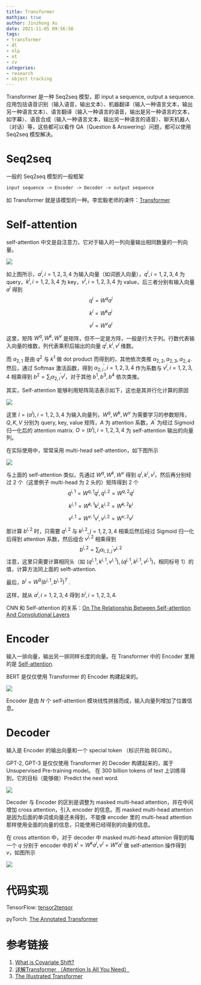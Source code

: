 ```yaml
---
title: Transformer
mathjax: true
author: Jinzhong Xu
date: 2021-11-05 09:56:58
tags:
- transformer
- dl
- nlp
- ot
- cv
categories:
- research
- object tracking
---
```


Transformer 是一种 Seq2seq 模型，即 input a sequence, output a sequence. 应用包括语音识别（输入语音，输出文本）、机器翻译（输入一种语言文本，输出另一种语言文本）、语言翻译（输入一种语言的语音，输出是另一种语言的文本，如字幕）、语音合成（输入一种语言文本，输出另一种语言的语音）、聊天机器人（对话）等，这些都可以看作 QA（Question & Answering）问题，都可以使用 Seq2seq 模型解决。

<!--more-->

# Seq2seq

一般的 Seq2seq 模型的一般框架

```markdown
input sequence -> Encoder -> Decoder -> output sequence
```

如 Transformer 就是该模型的一种。李宏毅老师的课件：[Transformer](https://speech.ee.ntu.edu.tw/~hylee/ml/ml2021-course-data/seq2seq_v9.pdf)

# Self-attention

self-attention 中文是自注意力，它对于输入的一列向量输出相同数量的一列向量。

![](https://raw.githubusercontent.com/xujinzh/archive/master/images/transformer/self-attention.png)

如上图所示，$a^i, i = 1, 2, 3, 4$ 为输入向量（如词嵌入向量），$q^i, i = 1, 2, 3, 4$ 为 query，$k^i, i = 1, 2, 3, 4$ 为 key，$v^i, i=1, 2, 3, 4$ 为 value，后三者分别有输入向量 $a^i$ 得到
$$
q^i = W^q a^i
$$

$$
k^i = W^k a^i
$$

$$
v^i = W^v a^i
$$

这里，矩阵 $W^q, W^k, W^v$ 是矩阵，但不一定是方阵，一般是行大于列。行数代表输入向量的维数，列代表乘积后输出的向量 $q^i, k^i, v^i$ 维数。

而 $\alpha_{2, 1}$ 是由 $q^2$ 与 $k^1$ 做 dot product 而得到的，其他依次类推 $\alpha_{2,2}, \alpha_{2, 3}, \alpha_{2, 4}$. 然后，通过 Softmax 激活函数，得到  $\alpha^{\prime}_{2, i}, i = 1, 2, 3, 4$ 作为系数与 $v^i, i = 1, 2, 3, 4$ 相乘得到 $b^2 = \sum_i \alpha^{\prime}_{2, i} v^i$，对于其他 $b^1, b^3, b^4$ 依次类推。

其实，Self-attention 能够利用矩阵简洁表示如下，这也是其并行化计算的原因

![](https://raw.githubusercontent.com/xujinzh/archive/master/images/transformer/self-attention-matrix.png)

这里 $I = (a^i), i = 1, 2, 3, 4$ 为输入向量列，$W^q, W^k, W^v$ 为需要学习的参数矩阵，$Q, K, V$ 分别为 query, key, value 矩阵，$A$ 为 attention 系数，$A^{\prime}$ 为经过 Sigmoid 归一化后的 attention matrix. $O = (b^i), i = 1, 2, 3, 4$ 为 self-attention 输出的向量列。

在实际使用中，常常采用 multi-head self-attention，如下图所示

![](https://raw.githubusercontent.com/xujinzh/archive/master/images/transformer/multi-head-self-attention.png)

与上面的 self-attention 类似，先通过 $W^q, W^k, W^v$ 得到 $q^i, k^i, v^i$，然后再分别经过 2 个（这里例子 multi-head 为 2 头的）矩阵得到 2 个 
$$
q^{i, 1} = W^{q, 1}q^i, q^{i,2} = W^{q,2}q^i
$$

$$
k^{i, 1} = W^{k, 1}k^i, k^{i,2} = W^{k,2}k^i
$$

$$
v^{i, 1} = W^{v, 1}v^i, v^{i,2} = W^{v,2}v^i
$$

那计算 $b^{i,2}$ 时，只需要 $q^{i,2}$ 与 $k^{j,2}, j = 1, 2, 3, 4$ 相乘后然后经过 Sigmoid 归一化后得到 attention 系数，然后组合 $v^{i,2}$ 相乘得到
$$
b^{i,2} = \sum_j \alpha^{\prime}_{i, 2, j} v^{j, 2}
$$
注意，这里只需要计算相同头（如 $(q^{i,1}, k^{i,1}, v^{i,1}), (q^{j,1}, k^{j,1}, v^{j,1})$，相同标号 1）的值，计算方法同上面的 selft-attention.

最后，$b^i = W^0 (b^{i,1}, b^{i,2})^T$ .

这样，就从 $a^i, i = 1, 2, 3, 4$ 得到 $b^i, i = 1, 2, 3, 4$.



CNN 和 Self-attention 的关系：[On The Relationship Between Self-attention And Convolutional Layers](https://arxiv.org/pdf/1911.03584.pdf)



# Encoder

输入一排向量，输出另一排同样长度的向量。在 Transformer 中的 Encoder 里用的是 [Self-attention](https://speech.ee.ntu.edu.tw/~hylee/ml/ml2021-course-data/self_v7.pdf).

 BERT 是仅仅使用 Transformer 的 Encoder 构建起来的。

![](https://raw.githubusercontent.com/xujinzh/archive/master/images/transformer/encoder.png)

Encoder 是由 $N$ 个 self-attention 模块线性拼接而成，输入向量列增加了位置信息。

# Decoder

输入是 Encoder 的输出向量和一个 special token （标识开始 BEGIN）。

 GPT-2, GPT-3 是仅仅使用 Transformer 的 Decoder 构建起来的，属于 Unsupervised Pre-training model。 在 300 billion tokens of text 上训练得到，它的目标（能够做）Predict the next word.

![](https://raw.githubusercontent.com/xujinzh/archive/master/images/transformer/decoder.png)

Decoder 与 Encoder  的区别是调整为 masked multi-head attention，并在中间增加 cross attention，引入 encoder 的信息。而 masked multi-head attention 是因为后面的单词或向量还未得到，不能像 encoder 里的 multi-head attention 那样使用全面的向量的信息，只能使用已经得到的向量的信息。

在 cross attention 中，对于 decoder 中 masked multi-head attenion 得到的每一个 $q$ 分别于 encoder 中的 $k^i = W^k a^i, v^i = W^v a^i$ 做 self-attention 操作得到 $v$，如图所示

![](https://raw.githubusercontent.com/xujinzh/archive/master/images/transformer/cross-attention.png)

# 代码实现

TensorFlow: [tensor2tensor](https://github.com/tensorflow/tensor2tensor)

pyTorch: [The Annotated Transformer](http://nlp.seas.harvard.edu/2018/04/03/attention.html)

# 参考链接

1. [What is Covariate Shift?](https://www.seldon.io/what-is-covariate-shift/)
1. [详解Transformer （Attention Is All You Need）](https://zhuanlan.zhihu.com/p/48508221)
1. [The Illustrated Transformer](http://jalammar.github.io/illustrated-transformer/)

